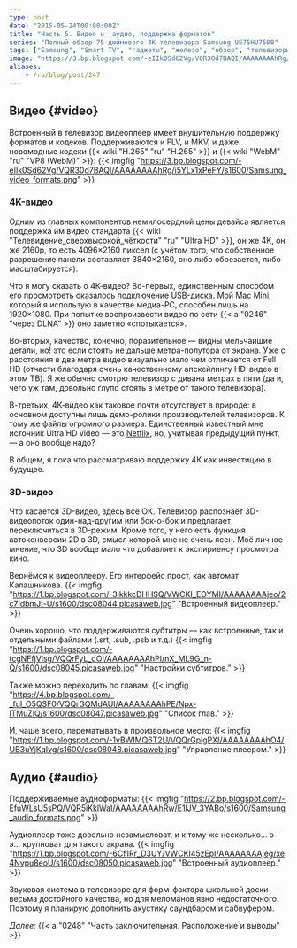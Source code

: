 ```yaml
---
type: post
date: "2015-05-24T00:00:00Z"
title: "Часть 5. Видео и  аудио, поддержка форматов"
series: "Полный обзор 75-дюймового 4K-телевизора Samsung UE75HU7500"
tags: ["Samsung", "Smart TV", "гаджеты", "железо", "обзор", "телевизоры"]
image: "https://3.bp.blogspot.com/-eIIk0Sd62Vg/VQR30d7BAQI/AAAAAAAAhRg/i5YLx1xPeFY/s1600/Samsung_video_formats.png"
aliases:
    - /ru/blog/post/247
---
```


## Видео {#video}

Встроенный в телевизор видеоплеер имеет внушительную поддержку форматов и кодеков. Поддерживаются и FLV, и MKV, и даже новомодные кодеки {{< wiki "H.265" "ru" "H.265" >}} и {{< wiki "WebM" "ru" "VP8 (WebM)" >}}:
{{< imgfig "https://3.bp.blogspot.com/-eIIk0Sd62Vg/VQR30d7BAQI/AAAAAAAAhRg/i5YLx1xPeFY/s1600/Samsung_video_formats.png" >}}

<!--more-->

### 4K-видео

Одним из главных компонентов немилосердной цены девайса является поддержка им видео стандарта {{< wiki "Телевидение_сверхвысокой_чёткости" "ru" "Ultra HD" >}}, он же 4K, он же 2160p, то есть 4096×2160 пиксел (с учётом того, что собственное разрешение панели составляет 3840×2160, оно либо обрезается, либо масштабируется).

Что я могу сказать о 4К-видео? Во-первых, единственным способом его просмотреть оказалось подключение USB-диска. Мой Mac Mini, который я использую в качестве медиа-PC, способен лишь на 1920×1080. При попытке воспроизвести видео по сети {{< a "0246" "через DLNA" >}} оно заметно «спотыкается».

Во-вторых, качество, конечно, поразительное — видны мельчайшие детали, но! это если стоять не дальше метра-полутора от экрана. Уже с расстояния в два метра видео визуально мало чем отличается от Full HD (отчасти благодаря очень качественному апскейлингу HD-видео в этом ТВ). Я же обычно смотрю телевизор с дивана метрах в пяти (да и, чего уж там, довольно глупо стоять в метре от такого телевизора).

В-третьих, 4К-видео как таковое почти отсутствует в природе: в основном доступны лишь демо-ролики производителей телевизоров. К тому же файлы огромного размера. Единственный известный мне источник Ultra HD video — это [Netflix](https://help.netflix.com/en/node/13444), но, учитывая предыдущий пункт, — а оно вообще надо?

В общем, я пока что рассматриваю поддержку 4К как инвестицию в будущее.

### 3D-видео

Что касается 3D-видео, здесь всё ОК. Телевизор распознаёт 3D-видеопоток один-над-другим или бок-о-бок и предлагает переключиться в 3D-режим. Кроме того, у него есть функция автоконверсии 2D в 3D, смысл которой мне не очень ясен. Моё личное мнение, что 3D вообще мало что добавляет к экспириенсу просмотра кино.

Вернёмся к видеоплееру. Его интерфейс прост, как автомат Калашникова.
{{< imgfig "https://1.bp.blogspot.com/-3lkkkcDHHSQ/VWCKI_EOYMI/AAAAAAAAjeo/2c7IdbmJt-U/s1600/dsc08044.picasaweb.jpg" "Встроенный видеоплеер." >}}

Очень хорошо, что поддерживаются субтитры — как встроенные, так и отдельными файлами (.srt, .sub, .psb и т.д.)
{{< imgfig "https://1.bp.blogspot.com/-tcgNFfjVlsg/VQQrFyL_dOI/AAAAAAAAhPI/nX_ML9G_n-Q/s1600/dsc08045.picasaweb.jpg" "Настройки субтитров." >}}

Также можно переходить по главам:
{{< imgfig "https://4.bp.blogspot.com/-_fuI_O5QSF0/VQQrGQMdAUI/AAAAAAAAhPE/Npx-lTMuZlQ/s1600/dsc08047.picasaweb.jpg" "Список глав." >}}

И, чаще всего, перематывать в произвольное место:
{{< imgfig "https://1.bp.blogspot.com/-1vBWIMQ6T2U/VQQrGpigPXI/AAAAAAAAhO4/UB3uYjKqIvg/s1600/dsc08048.picasaweb.jpg" "Управление плеером." >}}

## Аудио {#audio}

Поддерживаемые аудиоформаты:
{{< imgfig "https://2.bp.blogspot.com/-EfuWLsU5sPQ/VQR5iKklWaI/AAAAAAAAhRw/E1lJV_3YABo/s1600/Samsung_audio_formats.png" >}}

Аудиоплеер тоже довольно незамысловат, и к тому же несколько… э-э… крупноват для такого экрана.
{{< imgfig "https://1.bp.blogspot.com/-6Cf1Rr_D3UY/VWCKI45zEpI/AAAAAAAAjeg/xe4Nvpu8eoU/s1600/dsc08050.picasaweb.jpg" "Встроенный аудиоплеер." >}}

Звуковая система в телевизоре для форм-фактора школьной доски — весьма достойного качества, но для меломанов явно недостаточного. Поэтому я планирую дополнить акустику саундбаром и сабвуфером.

*Далее:* {{< a "0248" "Часть заключительная. Расположение и выводы" >}}

